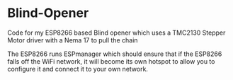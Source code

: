 # Blind-Opener
Code for my ESP8266 based Blind opener which uses a TMC2130 Stepper Motor driver with a Nema 17 to pull the chain

The ESP8266 runs ESPmanager which should ensure that if the ESP8266 falls off the WiFi network, it will become its own hotspot to allow you to configure it and connect it to your own network.